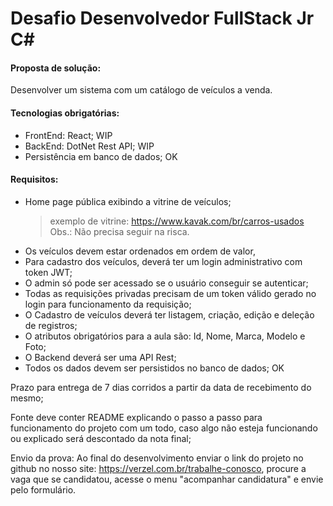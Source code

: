 # Desafio Desenvolvedor FullStack Jr C#

#### Proposta de solução:
Desenvolver um sistema com um catálogo de veículos a venda.

#### Tecnologias obrigatórias:
* FrontEnd: React; WIP
* BackEnd: DotNet Rest API; WIP
* Persistência em banco de dados; OK

#### Requisitos:
- Home page pública exibindo a vitrine de veículos;
  > exemplo de vitrine: https://www.kavak.com/br/carros-usados  
  > Obs.: Não precisa seguir na risca.
- Os veículos devem estar ordenados em ordem de valor,
- Para cadastro dos veículos, deverá ter um login administrativo com token JWT;
- O admin só pode ser acessado se o usuário conseguir se autenticar;
- Todas as requisições privadas precisam de um token válido gerado no login para funcionamento da requisição;
- O Cadastro de veículos deverá ter listagem, criação, edição e deleção de registros;
- O atributos obrigatórios para a aula são: Id, Nome, Marca, Modelo e Foto;
- O Backend deverá ser uma API Rest;
- Todos os dados devem ser persistidos no banco de dados; OK


Prazo para entrega de 7 dias corridos a partir da data de recebimento do mesmo;

Fonte deve conter README explicando o passo a passo para funcionamento do projeto com um todo, caso algo não esteja funcionando ou explicado será descontado da nota final;

Envio da prova: Ao final do desenvolvimento enviar o link do projeto no github no nosso site: https://verzel.com.br/trabalhe-conosco, procure a vaga que se candidatou, acesse o menu "acompanhar candidatura" e envie pelo formulário.